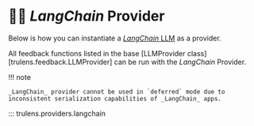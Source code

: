 # 🦜️🔗 _LangChain_ Provider

Below is how you can instantiate a [_LangChain_ LLM](https://python.langchain.com/docs/modules/model_io/llms/) as a provider.

All feedback functions listed in the base [LLMProvider
class][trulens.feedback.LLMProvider] can be run with the _LangChain_ Provider.

!!! note

    _LangChain_ provider cannot be used in `deferred` mode due to inconsistent serialization capabilities of _LangChain_ apps.

::: trulens.providers.langchain
